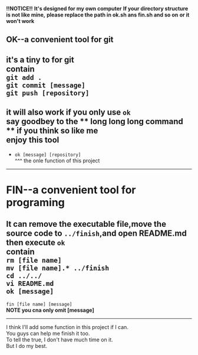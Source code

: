 **!!NOTICE!!**
**It's designed for my own computer**
**If your directory structure is not like mine,**
**please replace the path in ok.sh ans fin.sh and so on**
**or it won't work**


OK--a convenient tool for git
-----------------------------
it's a tiny to for git  
contain  
    `git add .`    
    `git commit [message]`    
    `git push [repository]`   
---
it will also  work if you only use `ok`  
say goodbey to the ** long long long command ** if you think so like me  
**enjoy this tool**  
---

* `ok [message] [repository]`  
   ^^^  the onle function of this project  
---    
  
**FIN--a convenient tool for programing**  
=========================================


It can remove the executable file,move the source code to `../finish`,and open README.md then execute `ok`  
contain  
    `rm [file name]`  
    `mv [file name].* ../finish`  
    `cd ../../`  
    `vi README.md`  
    `ok [message]`  
---

`fin [file name] [message]`  
**NOTE you cna only omit [message]**  

---

I think I'll add some function in this project if I can.  
You guys can help me finish it too.  
To tell the true, I don't have much time on it.  
But I do my best.
